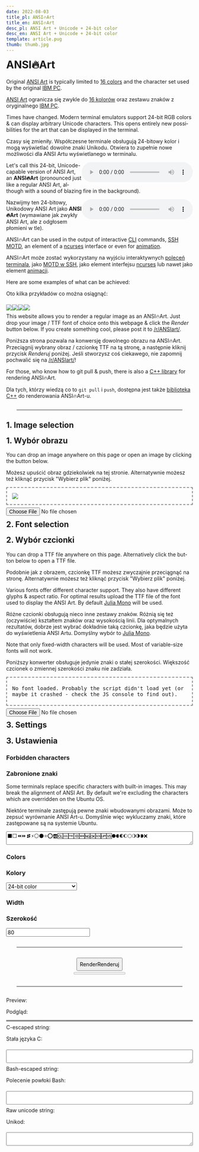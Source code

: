 ```yaml
---
date: 2022-08-03
title_pl: ANSI🔥Art
title_en: ANSI🔥Art
desc_pl: ANSI Art + Unicode + 24-bit color
desc_en: ANSI Art + Unicode + 24-bit color
template: article.pug
thumb: thumb.jpg
---
```


<style>
  hr {
    border-color: black;
    margin: 2em !important;
  }
  #image, #font, #result-canvas {
    display: block;
    max-width: 100%;
    border: 2px dashed #888;
    box-sizing: border-box;
    padding: 1em;
  }
  #image > img {
    max-width: 100%;
    max-height: 100%;
  }
  #sample {
    line-break: anywhere;
    margin: .5em 0;
    font-family: 'AnsiArt', monospace; /* font family created by JS */
  }
  body > *, #result > *, #font > * {
    margin-top: .5em;
  }
  button, input, select {
    font-family: inherit;
    font-size: inherit;
  }
  #result-canvas {
    padding: 0 !important;
  }
  textarea {
    width: 100%;
  }
  #render {
    text-align: center;
  }
  #render > button {
    padding: .5em;
  }
</style>
<h1>ANSI🔥Art</h1>

<p lang="en">Original <a href="https://en.wikipedia.org/wiki/ANSI_art">ANSI Art</a> is typically limited to
  <a href="https://en.wikipedia.org/wiki/ANSI_escape_code#3-bit_and_4-bit">16 colors</a> and the
  character set used by the original <a href="https://www.youtube.com/watch?v=_mZBa3sqTrI&t=1061s">IBM PC</a>.</p>
<p lang="pl"><a href="https://en.wikipedia.org/wiki/ANSI_art">ANSI Art</a> ogranicza się zwykle do
  <a href="https://en.wikipedia.org/wiki/ANSI_escape_code#3-bit_and_4-bit">16 kolorów</a> oraz zestawu
  znaków z oryginalnego <a href="https://www.youtube.com/watch?v=_mZBa3sqTrI&t=1061s">IBM PC</a>.</p>

<p lang="en">Times have changed. Modern terminal emulators support 24-bit RGB colors & can display arbitrary
  Unicode characters. This opens entirely new possibilities for the art that can be displayed in the terminal.</p>
<p lang="pl">Czasy się zmieniły. Współczesne terminale obsługują 24-bitowy kolor i mogą wyświetlać dowolne
  znaki Unikodu. Otwiera to zupełnie nowe możliwości dla ANSI Artu wyświetlanego w terminalu.</p>

<p lang="en"><audio controls style="float: right"><source src="624425__foleyhaven__fire-burning-03.ogg" type="audio/ogg"></audio>Let's call this 24-bit, Unicode-capable version of ANSI Art, an <strong>ANSI🔥Art</strong> (pronounced
  just like a regular ANSI Art, although with a sound of blazing fire in the background).</p>
<p lang="pl"><audio controls style="float: right"><source src="624425__foleyhaven__fire-burning-03.ogg" type="audio/ogg"></audio>Nazwijmy ten 24-bitowy, Unikodowy ANSI Art jako <strong>ANSI🔥Art</strong> (wymawiane
  jak zwykły ANSI Art, ale z odgłosem płomieni w tle).</p>

<p lang="en">ANSI🔥Art can be used in the output of interactive <a href="https://www.youtube.com/watch?v=_oHByo8tiEY">CLI</a>
  commands, <a href="http://mewbies.com/how_to_customize_your_console_login_message_tutorial.htm">SSH MOTD</a>, an
  element of a <a href="https://www.youtube.com/watch?v=4G_cthFZeJ8">ncurses</a> interface or even for
  <a href="https://www.youtube.com/watch?v=MJZvWgcxV0M">animation</a>.</p>
<p lang="pl">ANSI🔥Art może zostać wykorzystany na wyjściu interaktywnych <a href="https://www.youtube.com/watch?v=_oHByo8tiEY">poleceń terminala</a>, jako <a href="http://mewbies.com/how_to_customize_your_console_login_message_tutorial.htm">MOTD w SSH</a>, jako
  element interfejsu <a href="https://www.youtube.com/watch?v=4G_cthFZeJ8">ncurses</a> lub nawet jako element
  <a href="https://www.youtube.com/watch?v=MJZvWgcxV0M">animacji</a>.</p>

<p lang="en">Here are some examples of what can be achieved:</p>
<p lang="pl">Oto kilka przykładów co można osiągnąć:</p>
<img src="sample1.png"><img src="sample2.png"><img src="sample3.png"><img src="sample4.png">

<p lang="en">This website allows you to render a regular image as an ANSI🔥Art. Just drop your image / TTF font of choice onto this webpage & click the <em>Render</em> button below. If you create something cool, please post it to <a href="https://www.reddit.com/r/ANSIart/">/r/ANSIart/</a>.</p>
<p lang="pl">Poniższa strona pozwala na konwersję dowolnego obrazu na ANSI🔥Art. Przeciągnij wybrany obraz / czcionkę TTF na tą stronę, a następnie kliknij przycisk <em>Renderuj</em> poniżej. Jeśli stworzysz coś ciekawego, nie zapomnij pochwalić się na <a href="https://www.reddit.com/r/ANSIart/">/r/ANSIart/</a>!</p>

<p lang="en">For those, who know how to git pull & push, there is also a <a href="https://github.com/mafik/ansi-art">C++ library</a> for rendering ANSI🔥Art.</p>
<p lang="pl">Dla tych, którzy wiedzą co to <code>git pull</code> i <code>push</code>, dostępna jest także <a href="https://github.com/mafik/ansi-art">biblioteka C++</a> do renderowania ANSI🔥Art-u.</p>
<hr>
<h2 lang="en">1. Image selection</h2>
<h2 lang="pl">1. Wybór obrazu</h2>
<p lang="en">You can drop an image anywhere on this page or open an image by clicking the button below.</p>
<p lang="pl">Możesz upuścić obraz gdziekolwiek na tej stronie. Alternatywnie możesz też kliknąć przycisk "Wybierz plik" poniżej.</p>
<div id="image">
  <img id="image-img" src="sample.webp">
</div>
<input id="image-input" type="file" onchange="ImageInputChanged(event);">

<h2 lang="en">2. Font selection</h2>
<h2 lang="pl">2. Wybór czcionki</h2>

<p lang="en">You can drop a TTF file anywhere on this page. Alternatively click the button below to open a TTF file.</p>
<p lang="pl">Podobnie jak z obrazem, czcionkę TTF możesz zwyczajnie przeciągnąć na stronę. Alternatywnie możesz też kliknąć przycisk "Wybierz plik" poniżej.</p>

<p lang="en">Various fonts offer different character support. They also have different glyphs & aspect ratio.
For optimal results upload the TTF file of the font used to display the ANSI Art. By default
<a href="https://juliamono.netlify.app/">Julia Mono</a> will be used.</p>
<p lang="pl">Różne czcionki obsługują nieco inne zestawy znaków. Różnią się też (oczywiście) kształtem znaków oraz wysokością linii.
Dla optymalnych rezultatów, dobrze jest wybrać dokładnie taką czcionkę, jaka będzie użyta do wyświetlenia ANSI Artu. Domyślny wybór to <a href="https://juliamono.netlify.app/">Julia Mono</a>.</p>

<p lang="en">Note that only fixed-width characters will be used. Most of variable-size fonts will not work.</p>
<p lang="pl">Poniższy konwerter obsługuje jedynie znaki o stałej szerokości. Większość czcionek o zmiennej szerokości znaku nie zadziała.</p>

<div id="font">
  <p id="sample">No font loaded. Probably the script didn't load yet (or maybe it crashed - check the JS console to find out).</p>
</div>
<input id="font-input" type="file" onchange="FontInputChanged(event);">

<h2 lang="en">3. Settings</h2>
<h2 lang="pl">3. Ustawienia</h2>

<div id="forbidden_characters">
  <h3 lang="en">Forbidden characters</h3>
  <h3 lang="pl">Zabronione znaki</h3>
  <p lang="en">Some terminals replace specific characters with built-in images.
    This may break the alignment of ANSI Art. By default we're excluding
    the characters which are overridden on the Ubuntu OS.</p>
  <p lang="pl">Niektóre terminale zastępują pewne znaki wbudowanymi obrazami.
    Może to zepsuć wyrównanie ANSI Art-u. Domyślnie więc wykluczamy
    znaki, które zastępowane są na systemie Ubuntu.</p>
  <textarea id="forbidden_characters_textarea" onchange="ForbiddenChanged(event);">⬛⬜⏪⏩⏫⏬⚡⚪⚫⭐⭕🆎🆑🆒🆓🆔🆕🆖🆗🆘🆙🆚🌑🌒🌓🌔🌕🌖🌗🌘❌</textarea>
</div>
<div id="colorset">
  <h3 lang="en">Colors</h3>
  <h3 lang="pl">Kolory</h3>
  <select id="color-select" onchange="ColorSetChanged(event);">
    <option lang="en" value="0">24-bit color</option>
    <option lang="pl" value="0">kolor 24-bitowy</option>
    <option lang="en" value="1">8-bit color</option>
    <option lang="pl" value="1">kolor 8-bitowy</option>
    <option lang="en" value="2">0-bit (white on black)</option>
    <option lang="pl" value="2">biały tekst na czarnym tle</option>
    <option lang="en" value="3">0-bit (black on white)</option>
    <option lang="pl" value="3">czarny tekst na białym tle</option>
  </select>
</div>
<div id="size">
  <h3 lang="en">Width</h3>
  <h3 lang="pl">Szerokość</h3>
  <input type="number" id="size-width" min="1" step="1" value="80" onchange="WidthChanged(event);">
</div>
<hr>
<div id="render">
  <button id="render-button"><span lang="en">Render</span><span lang="pl">Renderuj</span></button><br>
  <progress id="progress" max="100" value="0"> 100% </progress>
</div>
<hr>
<div id="result">
  <p lang="en">Preview:</p>
  <p lang="pl">Podgląd:</p>
  <canvas id="result-canvas" style="background-color: #888;"></canvas>
  <p lang="en">C-escaped string:</p>
  <p lang="pl">Stała języka C:</p>
  <textarea id="result-c"></textarea>
  <p lang="en">Bash-escaped string:</p>
  <p lang="pl">Polecenie powłoki Bash:</p>
  <textarea id="result-bash"></textarea>
  <p lang="en">Raw unicode string:</p>
  <p lang="pl">Unikod:</p>
  <textarea id="result-raw"></textarea>
</div>
<script src="script.js"></script>
<script src="ansi.js"></script>
